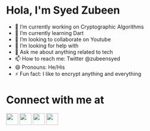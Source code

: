 # Hola, I'm Syed Zubeen

- 🔭 I’m currently working on Cryptographic Algorithms
- 🌱 I’m currently learning Dart
- 👯 I’m looking to collaborate on Youtube
- 🤔 I’m looking for help with 
- 💬 Ask me about anything related to tech
- 📫 How to reach me: Twitter @zubeensyed
- 😄 Pronouns: He/His
- ⚡ Fun fact: I like to encrypt anything and everything 


# Connect with me at
<img height="32" width="32" src="https://cdn.jsdelivr.net/npm/simple-icons@v3/icons/facebook.svg" />
<img height="32" width="32" src="https://cdn.jsdelivr.net/npm/simple-icons@v3/icons/linkedin.svg" />
<img height="32" width="32" src="https://cdn.jsdelivr.net/npm/simple-icons@v3/icons/gmail.svg" />
<img height="32" width="32" src="https://cdn.jsdelivr.net/npm/simple-icons@v3/icons/twitter.svg" />

